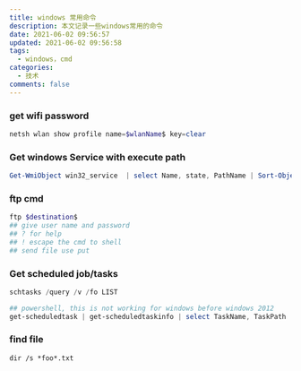 ```yaml
---
title: windows 常用命令
description: 本文记录一些windows常用的命令
date: 2021-06-02 09:56:57
updated: 2021-06-02 09:56:58
tags:
  - windows，cmd
categories:
  - 技术
comments: false
---
```

### get wifi password

```powershell
netsh wlan show profile name=$wlanName$ key=clear
```

### Get windows Service with execute path

```powershell
Get-WmiObject win32_service  | select Name, state, PathName | Sort-Object state | Export-Csv "service.csv"
```

### ftp cmd

```powershell
ftp $destination$ 
## give user name and password
## ? for help
## ! escape the cmd to shell
## send file use put
```

### Get scheduled job/tasks

```powershell
schtasks /query /v /fo LIST

## powershell, this is not working for windows before windows 2012
get-scheduledtask | get-scheduledtaskinfo | select TaskName, TaskPath
```

### find file

```
dir /s *foo*.txt
```